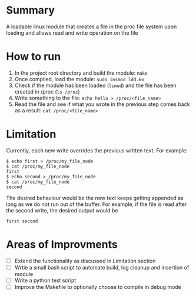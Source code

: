# Summary
A loadable linux module that creates a file in the proc file system upon loading and allows read and write operation on the file

# How to run
1. In the project root directory and build the module: `make`
2. Once compiled, load the module: `sudo insmod ldd.ko`
3. Check if the module has been loaded (`lsmod`) and the file has been created in /proc (`ls /proc`)
4. Write something to the file: `echo hello > /proc/<file_name>`
5. Read the file and see if what you wrote in the previous step comes back as a result: `cat /proc/<file_name>`

# Limitation
Currently, each new write overrides the previous written text. For example:
```
$ echo first > /proc/my_file_node
$ cat /proc/my_file_node
first
$ echo second > /proc/my_file_node
$ cat /proc/my_file_node
second
```
The desired behaviour would be the new text keeps getting appended as long as we do not run out of the buffer. For example, if the file is read after the second write, the desired output would be
```
first second
```

# Areas of Improvments 
- [ ] Extend the functionality as discussed in Limitation section
- [ ] Wrtie a small bash script to automate build, log cleanup and insertion of module
- [ ] Write a python test script
- [ ] Improve the Makefile to optionally choose to compile in debug mode
